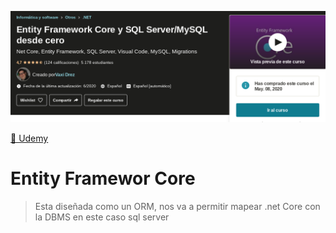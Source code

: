 <p align="center">
  <img src="assets/udemy.png" alt="portada">
</p>

[📖 Udemy](https://www.udemy.com/course/net-core-entity-framework-core/)

# Entity Framewor Core

> Esta diseñada como un ORM, nos va a permitir mapear .net Core con la DBMS en este caso sql server
